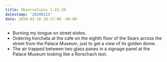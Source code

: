 ```yaml
---
title: Observations 1-23-20
datestamp: '20200123'
date: 2020-02-18 20:37:00 -06:00
---
```


- Burning my tongue on street elotes.
- Ordering horchata at the cafe on the eighth floor of the Sears across the street from the Palace Museum, just to get a view of its golden dome.
- The air trapped between two glass panes in a signage panel at the Palace Museum looking like a Rorschach test.
